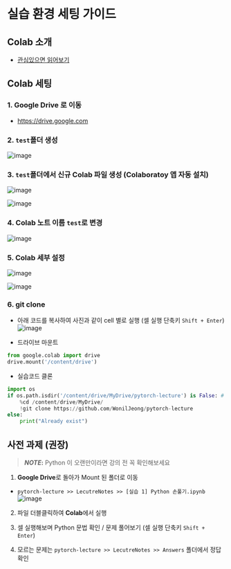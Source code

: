 # 실습 환경 세팅 가이드
## Colab 소개 
- [관심있으면 읽어보기](https://colab.research.google.com/notebooks/welcome.ipynb)

## Colab 세팅
### 1. Google Drive 로 이동
- https://drive.google.com
  
    
### 2. `test`폴더 생성

![image](https://github.com/WonilJeong/pytorch-lecture/assets/125939499/caf5836b-e78d-43e8-aca0-c3153faa9ad8)

### 3. `test`폴더에서 신규 Colab 파일 생성 (Colaboratoy 앱 자동 설치)
   
![image](https://github.com/WonilJeong/pytorch-lecture/assets/125939499/b4f7dd8c-75a8-4acb-a1ca-4df020fcccbe)

![image](https://github.com/WonilJeong/pytorch-lecture/assets/125939499/63f5a632-5222-4d9f-b8c7-3a272c54de10)

### 4. Colab 노트 이름 `test`로 변경

![image](https://github.com/WonilJeong/pytorch-lecture/assets/125939499/4f0a7429-8cb6-44ae-900a-b959496918fe)

### 5. Colab 세부 설정

![image](https://github.com/WonilJeong/pytorch-lecture/assets/125939499/64b37482-ec85-4951-81b2-9ac5559200f6)

![image](https://github.com/WonilJeong/pytorch-lecture/assets/125939499/270afdfe-1b05-4521-81d2-cffe0dcfb828)

### 6. git clone
- 아래 코드를 복사하여 사진과 같이 cell 별로 실행 (셀 실행 단축키 `Shift + Enter`)
![image](https://github.com/WonilJeong/pytorch-lecture/assets/125939499/e82ec91d-3430-4d7c-a3c2-abc2aa42dabe)


- 드라이브 마운트
```python
from google.colab import drive
drive.mount('/content/drive')
```

- 실습코드 클론
```python
import os
if os.path.isdir('/content/drive/MyDrive/pytorch-lecture') is False: # 실습 코드가 없는 경우에만 클론
    %cd /content/drive/MyDrive/
    !git clone https://github.com/WonilJeong/pytorch-lecture
else:
    print("Already exist")
```

## 사전 과제 (권장)
> **_NOTE_:** Python 이 오랜만이라면 강의 전 꼭 확인해보세요
1. **Google Drive**로 돌아가 Mount 된 폴더로 이동
- `pytorch-lecture >> LecutreNotes >> [실습 1] Python 손풀기.ipynb`
![image](https://github.com/WonilJeong/pytorch-lecture/assets/125939499/44faf279-bf6d-46d4-a5ff-2c7efe39225c)

2. 파일 더블클릭하여 **Colab**에서 실행

3. 셀 실행해보며 Python 문법 확인 / 문제 풀어보기 (셀 실행 단축키 `Shift + Enter`) 

4. 모르는 문제는 `pytorch-lecture >> LecutreNotes >> Answers` 폴더에서 정답 확인
